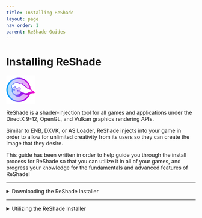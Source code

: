 ```yaml
---
title: Installing ReShade
layout: page
nav_order: 1
parent: ReShade Guides 
---
```


# Installing ReShade

<div>
<img style="max-width: 15%; display: block; padding-block: 0rem" src="./images/installing_reshade/rs_gradiant.png"/>
</div>

ReShade is a shader-injection tool for all games and applications under the DirectX 9-12, OpenGL, and Vulkan graphics rendering APIs.

Similar to ENB, DXVK, or ASILoader, ReShade injects into your game in order to allow for unlimited creativity from its users so they can create the image that they desire.

This guide has been written in order to help guide you through the install process for ReShade so that you can utilize it in all of your games, and progress your knowledge for the fundamentals and advanced features of ReShade!

------

<details markdown="block">
<summary>Downloading the ReShade Installer</summary>

To start, download the latest version of ReShade by navigating to the [homepage for ReShade](https://reshade.me/#download).<br>Once there, you need to scroll all the way down to the latest available versions to download.<br>There will be two builds of ReShade that are avaliable for the latest install of ReShade.

{: .warning}
Do not download ReShade Installers or DLLs from unofficial sources outside of the official ReShade website: [https://reshade.me](https://reshade.me)<br>Downloading and utilizing unofficial binaries can lead to various issues, including viruses.<br>**Be Cautious!**

<div class="figure">
<img style="max-width: 100%; display: block; padding-block: 1rem" src="./images/installing_reshade/rs_scroll.gif"/>
</div>

Once you are at the bottom of the site, you will be presented with two variations of the ReShade Installer.

There are large differences between these builds, and it is very important to understand what each build has to offer.

------

### Standard ReShade Build (Download ReShade x.x.x)

<div class="figure">
<img style="max-width: 100%; display: block; padding-block: 1rem" src="./images/installing_reshade/rs_standard_button.png"/>
</div>

The first build option for you to choose is ReShade's standard build. 

This build is specificially to be used in games that endorse online play and have implemented anti-cheat or anti-tamper systems. These security measures, prevalent in many MMO and modern FPS games, help maintain an even playing field by preventing it's players from cheating. Some game developers have even created sophisticated driver-level anti-cheat systems to deploy in popular games.The Standard Build of ReShade is suited for gamers who frequent multiplayer games or games fortified with such security measures. 

Some online games, including Dead by Daylight, PlayerUnknown's Battlegrounds, and Apex Legends, permit this build of ReShade to inject while having an anti-cheat system - this is due to ReShade cutting access to the add-ons, when an online connection in the game is present. 

This add-on functionality is what powers depth-based shaders like iMMERSE MXAO, iMMERSE Pro RTGI, and CinematicDOF - and without the add-on functionality, these shaders do not work properly.

Although this provides a secure gaming experience, it can easily restrict the capabilities of shaders and hamper the full extent of users attainable visual enhancements.

------

### Full Add-On Support ReShade Build (Download ReShade x.x.x with full add-on support)

<div class="figure">
<img style="max-width: 100%; display: block; padding-block: 1rem" src="./images/installing_reshade/rs_addon_button.png"/>
</div>

The second build option for you to choose is ReShade's full add-on support version. 

This build was designed primarily for single player games or games that don't use anti-cheat mechanisms. 

While it can be used in older games with less robust anti-cheats (for example: older Valve games using VAC or older idTech shooters using PunkBuster), you can still be putting yourself at risk of a ban. Therefore, we advise users to **be careful** and only inject this version in known games that do not list bans for ReShade or other graphics injections.

The largest difference in this version is the ability to use ReShade's add-on features. This version allows for ReShade users to utilize Add-ons (outside of Generic Depth) developed by community members. This version also allows you to utilize these Add-ons within a game that has a network connection. 

Add-ons are ReShade extensions that developers can code to maximize ReShade's potential. For reference, they can detect buffers in different ways or utilize various effects that tie deeply into your game. Addons other than Generic Depth are allowed in this version, but not the standard build of ReShade.

{: .warning }
The majority of the effects and add-ons are harmless, but if you deliberately use them for unfair advantages in games, you should expect a ban. There won't be any right to appeal since this is a clear violation - as ReShade modifies the game during runtime.

</details>

------

<details markdown="block">
<summary>Utilizing the ReShade Installer</summary>

Once launched, the installer will prompt you to select a game or application that you want to inject ReShade to. It's recommended to explore the additional options offered by the installer!
<div class="figure">
<img style="max-width: 100%; display: block; padding-block: 1rem" src="./images/installing_reshade/rs_game_list.png"/>
</div>
Beneath the game selection box, you'll notice a search bar and a "Browse..." button. These features allow you to locate the game's executable directly. Clicking on "Browse..." opens the File Explorer, where you can pick the exact executable file for your game. Keep in mind that Desktop shortcuts are not the same as the game's executable file.
<div class="figure">
<img style="max-width: 100%; display: block; padding-block: 1rem" src="./images/installing_reshade/rs_browse.png"/>
</div>
This method is particularly helpful if you're installing ReShade to a game downloaded from platforms like itch.io, older games without setup processes, or emulators such as DOSBox or Dolphin.

Once your game is selected properly, click the button labeled "Next..."

------

<details markdown="block">
<summary>Selecting the Rendering API in the ReShade Installer</summary>

Upon clicking next, you will be greeted with a new page that hosts a selection of renderer names. This part is very important in the install process as you will need to pick the correct one.

Below is general information in order to take a best guess - however, we recommend using websites like Steam and PCGamingWiki in order to search for your title and make the appropriate selection.

{: .important }
Please remember, if you choose the wrong rendering API, ReShade will not inject properly!


<div>
<img style="max-width: 50%; display: block; padding-block: 1rem" src="./images/installing_reshade/rs_dx9.png"/>
</div>
DirectX 9 was widely used from early 2005 to late 2012. Most modern titles will opt to use newer DirectX versions or other rendering APIs. However, some games can also use DirectX 9 as a legacy or fallback renderer.


------
<div>
<img style="max-width: 50%; display: block; padding-block: 1rem" src="./images/installing_reshade/rs_dx10_11_12.png"/>
</div>
DirectX 10 to DirectX 12 is widely used for most industry-standard engines, such as Unity or Unreal Engine, and modern AAA games. When in doubt, select this option, as it should work. If not, the rendering API of the game will be one of the latter options. It is very rare for a game post-2012 to not utilize one of the renderers below.


------
<div>
<img style="max-width: 50%; display: block; padding-block: 1rem" src="./images/installing_reshade/rs_ogl.png"/>
</div>
OpenGL is still used today; especially to a few game engines (Like Unity and Godot), applications (Such as emulators, video players) and a few old games, especially old idTech / id Software titles (Quake Series, DOOM, sourceports of games, a few tools), if DirectX didn’t work and the title doesn’t use any “legacy” rendering options (Such as Direct3D, Glide or anything pre-2000), this is the renderer you want.


------
<div>
<img style="max-width: 30%; display: block; padding-block: 1rem" src="./images/installing_reshade/rs_vk.png"/>
</div>
Vulkan is used as the main renderer for modern emulators (such as PS3, Switch, Xbox 360), and any recently released Bethesda / idSoftware titles (DOOM Eternal, DOOM 2016, Wolfenstein series.) Vulkan will be mandatory if used on Linux (via Wine) or with similar interfaces such as Steam’s Proton.

{: .important }
Installing ReShade using the Vulkan rendering API will require the ReShade installer to prompt the user for admin rights. This is due to the ReShade Installer needing to create a few files in the “ProgramData” folder of the PC and changes a few values in the registry. If you deny admin rights to the ReShade installer, installing ReShade for Vulkan will not work properly!

</details>

------

<details markdown="block">
<summary>Installing Presets with the ReShade Installer</summary>

Installing presets has been made miles easier with the ReShade installer! No longer will you have to worry about finding the specific shaders that are used in presets. When selecting the preset file in the ReShade installer under the preset install section, the ReShade installer will automatically select the proper shaders and repos that you need for it to work properly! Please keep in mind that this method will not work properly for your preset if the preset requires unique shaders and textures that come with the preset archive!
<div class="figure">
<img style="max-width: 100%; display: block; padding-block: 1rem" src="./images/installing_reshade/rs_preset.png"/>
</div>
In order to select the preset you want to install with ReShade, simply click the "Browse..." button on the bottom right hand corner of the ReShade installer.
<div class="figure">
<img style="max-width: 100%; display: block; padding-block: 1rem" src="./images/installing_reshade/rs_preset_browse.png"/>
</div>

{: .note }
ReShade presets will be in the form of {PresetName}.ini files.

</details>

------

<details markdown="block">
<summary>Installing Shaders with the ReShade Installer</summary>

Shaders are what makes ReShade so valuable to it's users. They're the effects that you can toggle on and configure to get the specific look you want per game!

That being said, finding shader collections can be difficult, as each Shader Developer has their own methods of storing and updating shaders - however, the ReShade installer has made this much easier for users wanting to utilize shaders made by Shader Developers. 

If you installed a preset, there will already be marks set in this portion of the installer - if not, it should be blank other than "Standard Effects."
<div class="figure">
<img style="max-width: 100%; display: block; padding-block: 1rem" src="./images/installing_reshade/rs_shader.png"/>
</div>

Each repository has two options for the user to select:
On the left hand side of the shader install portion of the ReShade installer window, you will notice a square tick, and a check tick. These two have different meanings. A square tick means that you are selectively installing the shaders from that repository, while a check tick means that you are getting all the shaders in the whole repository.

If you want to know more about the developer of each shader repository, you can also click the blue highlighted text where the repository name and author's name is, and it will open a page in your browser to their repository! Generally shader repositories have more information to each shader, and descriptions that might be valuable to a user.

Once you have the shaders selected that you want, simply click "Next"
<div class="figure">
<img style="max-width: 100%; display: block; padding-block: 1rem" src="./images/installing_reshade//rs_shader_select.png"/>
</div>
If you have selected the square tick for any shader repositories, you will be greeted with a "Select {shader repository name} files to install screen. Simply select the shaders that you want from that repository and click next!

</details>

------

<details markdown="block">
<summary>Finishing Up the Installation Process</summary>

When you are completely done with installing ReShade through the ReShade installer, you will be greeted with a screen saying that ReShade has installed successfully. Simply click "Finish" and launch your game!
<div class="figure">
<img style="max-width: 100%; display: block; padding-block: 1rem" src="./images/installing_reshade/rs_complete.png"/>
</div>


If you've done everything properly, ReShade will present a banner in game:
<div class="figure">
<img style="max-width: 100%; display: block; padding-block: 1rem" src="./images/installing_reshade/rs_game_banner.png"/>
</div>
</details>
</details>